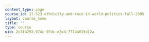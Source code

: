 ```yaml
---
content_type: page
course_id: 17-523-ethnicity-and-race-in-world-politics-fall-2005
layout: course_home
title: ''
type: course
uid: 2c3f4293-974c-97dc-d8c4-777b4015d12a
---
```

